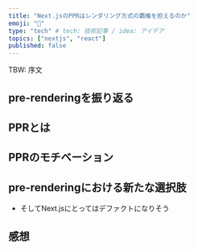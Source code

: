 ```yaml
---
title: "Next.jsのPPRはレンダリング方式の覇権を担えるのか"
emoji: "👑"
type: "tech" # tech: 技術記事 / idea: アイデア
topics: ["nextjs", "react"]
published: false
---
```


TBW: 序文

## pre-renderingを振り返る

## PPRとは

## PPRのモチベーション

## pre-renderingにおける新たな選択肢

- そしてNext.jsにとってはデファクトになりそう

## 感想
